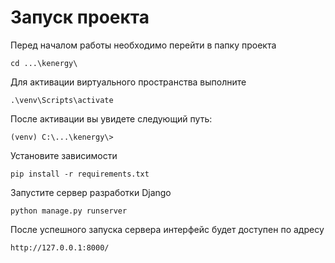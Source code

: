 # Запуск проекта  
Перед началом работы необходимо перейти в папку проекта  
```
cd ...\kenergy\
```
Для активации виртуального пространства выполните
```
.\venv\Scripts\activate
```
После активации вы увидете следующий путь:
```
(venv) C:\...\kenergy\>
```
Установите зависимости
```
pip install -r requirements.txt
```
Запустите сервер разработки Django  
```  
python manage.py runserver
```  
После успешного запуска сервера интерфейс будет доступен по адресу  
```  
http://127.0.0.1:8000/
``` 
